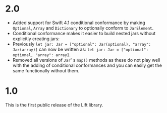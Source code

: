 # 2.0

- Added support for Swift 4.1 conditional conformance by making `Optional`, `Array` and `Dictionary` to optionally conform to `JarElement`. 
- Conditional conformance makes it easier to build nested jars without explicitly creating jars:
- Previously `let jar: Jar = ["optional": Jar(optional), "array": Jar(array)]` can now be written as: `let jar: Jar = ["optional": optional, "array": array]`.
- Removed all versions of `Jar`' s  `map()` methods as these do not play well with the adding of conditional conformances and you can easily get the same functionally without them.

# 1.0

This is the first public release of the Lift library.
